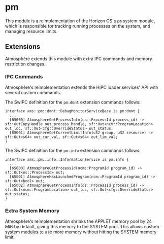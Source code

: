 # pm
This module is a reimplementation of the Horizon OS's `pm` system module, which is responsible for tracking running processes on the system, and managing resource limits.

## Extensions
Atmosphère extends this module with extra IPC commands and memory restriction changes.

### IPC Commands
Atmosphère's reimplementation extends the HIPC loader services' API with several custom commands.

The SwIPC definition for the `pm:dmnt` extension commands follows:
```
interface ams::pm::dmnt::DebugMonitorServiceBase is pm:dmnt {
  ...
  [65000] AtmosphereGetProcessInfo(os::ProcessId process_id) -> sf::OutCopyHandle out_process_handle, sf::Out<ncm::ProgramLocation> out_loc, sf::Out<cfg::OverrideStatus> out_status;
  [65001] AtmosphereGetCurrentLimitInfo(u32 group, u32 resource) -> sf::Out<s64> out_cur_val, sf::Out<s64> out_lim_val;
}
```

The SwIPC definition for the `pm:info` extension commands follows:
```
interface ams::pm::info::InformationService is pm:info {
  ...
  [65000] AtmosphereGetProcessId(ncm::ProgramId program_id) -> sf::Out<os::ProcessId> out;
  [65001] AtmosphereHasLaunchedProgram(ncm::ProgramId program_id) -> sf::Out<bool> out;
  [65002] AtmosphereGetProcessInfo(os::ProcessId process_id) -> sf::Out<ncm::ProgramLocation> out_loc, sf::Out<cfg::OverrideStatus> out_status;
}
```

### Extra System Memory
Atmosphère's reimplementation shrinks the APPLET memory pool by 24 MiB by default, giving this memory to the SYSTEM pool. This allows custom system modules to use more memory without hitting the SYSTEM memory limit.
